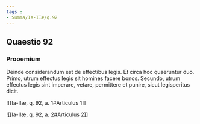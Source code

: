 ```yaml
---
tags : 
- Summa/Ia-IIæ/q.92
---
```


## Quaestio 92

### Prooemium

Deinde considerandum est de effectibus legis. Et circa hoc quaeruntur duo. Primo, utrum effectus legis sit homines facere bonos. Secundo, utrum effectus legis sint imperare, vetare, permittere et punire, sicut legisperitus dicit.

![[Ia-IIæ, q. 92, a. 1#Articulus 1]]

![[Ia-IIæ, q. 92, a. 2#Articulus 2]]

